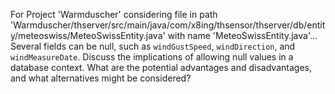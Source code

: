 For Project 'Warmduscher' considering file in path 'Warmduscher/thserver/src/main/java/com/x8ing/thsensor/thserver/db/entity/meteoswiss/MeteoSwissEntity.java' with name 'MeteoSwissEntity.java'... 
Several fields can be null, such as `windGustSpeed`, `windDirection`, and `windMeasureDate`.  Discuss the implications of allowing null values in a database context. What are the potential advantages and disadvantages, and what alternatives might be considered?